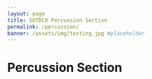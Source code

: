 ```yaml
---
layout: page
title: SUTDCO Percussion Section
permalink: /percussion/
banner: /assets/img/testing.jpg #placeholder
---
```


<!-- placeholder title -->

# Percussion Section
